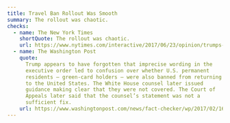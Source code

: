 ```yaml
---
title: Travel Ban Rollout Was Smooth
summary: The rollout was chaotic.
checks:
  - name: The New York Times
    shortQuote: The rollout was chaotic.
    url: https://www.nytimes.com/interactive/2017/06/23/opinion/trumps-lies.html
  - name: The Washington Post
    quote:
      Trump appears to have forgotten that imprecise wording in the
      executive order led to confusion over whether U.S. permanent
      residents — green-card holders — were also banned from returning
      to the United States. The White House counsel later issued
      guidance making clear that they were not covered. The Court of
      Appeals later said that the counsel’s statement was not a
      sufficient fix.
    url: https://www.washingtonpost.com/news/fact-checker/wp/2017/02/16/fact-checking-president-trumps-news-conference/
---
```

